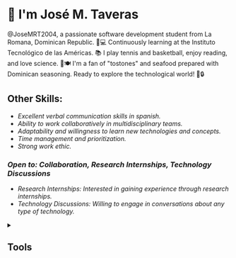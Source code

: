 # 👋 I'm José M. Taveras 
@JoseMRT2004, a passionate software development student from La Romana, Dominican Republic. 🌴💻 Continuously learning at the Instituto Tecnológico de las Américas. 📚 I play tennis and basketball, enjoy reading, and love science. 🍤🍽️ I'm a fan of "tostones" and seafood prepared with Dominican seasoning. Ready to explore the technological world! 🚀🔒

## Other Skills:

- _Excellent verbal communication skills in spanish._
- _Ability to work collaboratively in multidisciplinary teams._
- _Adaptability and willingness to learn new technologies and concepts._
- _Time management and prioritization._
- _Strong work ethic._

### _Open to: Collaboration, Research Internships, Technology Discussions_

- _Research Internships: Interested in gaining experience through research internships._
- _Technology Discussions: Willing to engage in conversations about any type of technology._

<details>
<summary><h2>Tools</h2></summary>
  
 [![My Skills](https://skillicons.dev/icons?i=)](https://skillicons.dev)



